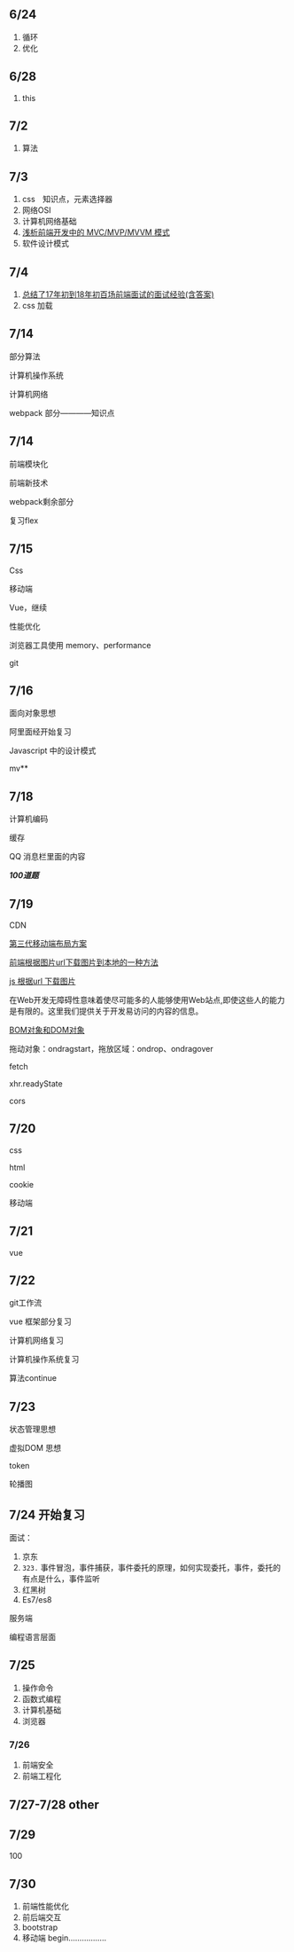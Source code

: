## 6/24

1. 循环
2. 优化



## 6/28

1. this

## 7/2

1. 算法

## 7/3

1. css　知识点，元素选择器
2. 网络OSI
3. 计算机网络基础
4. [浅析前端开发中的 MVC/MVP/MVVM 模式](<https://juejin.im/post/593021272f301e0058273468>)
5. 软件设计模式

## 7/4

1. [总结了17年初到18年初百场前端面试的面试经验(含答案)](<https://juejin.im/post/5b44a485e51d4519945fb6b7#heading-92>)
2. css 加载

## 7/14

部分算法

计算机操作系统

计算机网络

webpack 部分————知识点

## 7/14

前端模块化

前端新技术

webpack剩余部分

复习flex

## 7/15

Css

移动端

Vue，继续

性能优化

浏览器工具使用 memory、performance

git

## 7/16

面向对象思想

阿里面经开始复习

Javascript 中的设计模式

mv**

## 7/18

计算机编码

缓存

QQ 消息栏里面的内容

***100道题***

## 7/19

CDN

[第三代移动端布局方案](https://juejin.im/post/5cb078f05188251ace1fedb4#heading-4)

[前端根据图片url下载图片到本地的一种方法](https://www.jianshu.com/p/edff02b7944d)

[js 根据url 下载图片](https://www.cnblogs.com/liulinjie/p/10245483.html)

在Web开发无障碍性意味着使尽可能多的人能够使用Web站点,即使这些人的能力是有限的。这里我们提供关于开发易访问的内容的信息。

[BOM对象和DOM对象](https://www.cnblogs.com/believepd/p/9850814.html)

拖动对象：ondragstart，拖放区域：ondrop、ondragover

fetch

xhr.readyState

cors

## 7/20

css

html

cookie

移动端

## 7/21

vue

## 7/22

git工作流

vue 框架部分复习

计算机网络复习

计算机操作系统复习

算法continue

## 7/23

状态管理思想

虚拟DOM 思想

token

轮播图

## 7/24 开始复习

面试：
1. 京东
2.  `323.` 事件冒泡，事件捕获，事件委托的原理，如何实现委托，事件，委托的有点是什么，事件监听
3. 红黑树
4. Es7/es8

服务端

编程语言层面

## 7/25

1. 操作命令
2. 函数式编程
3. 计算机基础
4. 浏览器

### 7/26

1. 前端安全
2. 前端工程化

## 7/27-7/28 other

## 7/29

100

## 7/30

1. 前端性能优化
2. 前后端交互
3. bootstrap
4. 移动端   begin……………..

